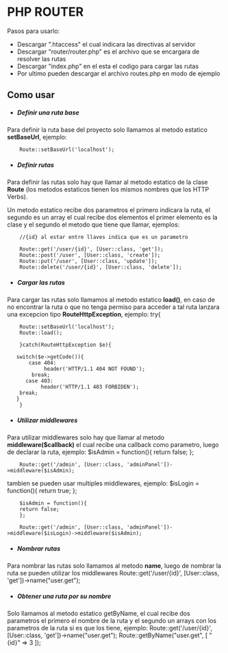 # PHP ROUTER
Pasos para usarlo:
- Descargar ".htaccess" el cual indicara las directivas al servidor
- Descargar "router/router.php" es el archivo que se encargara de resolver las rutas
- Descargar "index.php" en el esta el codigo para cargar las rutas
- Por ultimo pueden descargar el archivo routes.php en modo de ejemplo

## Como usar
- ##### **Definir una ruta base**
Para definir la ruta base del proyecto solo llamamos al metodo estatico **setBaseUrl**, ejemplo:

		Route::setBaseUrl('localhost');
- ##### **Definir rutas**
Para definir las rutas solo hay que llamar al metodo estatico de la clase **Route** (los metodos estaticos tienen los mismos nombres que los HTTP Verbs).

  Un metodo estatico recibe dos parametros el primero indicara la ruta, el segundo es un array el cual recibe dos elementos el primer elemento es la clase y el segundo el metodo que tiene que llamar, ejemplos:

		//{id} al estar entre llaves indica que es un parametro
		
		Route::get('/user/{id}', [User::class, 'get']);
		Route::post('/user', [User::class, 'create']);
		Route::put('/user', [User::class, 'update']);
		Route::delete('/user/{id}', [User::class, 'delete']);
- ##### **Cargar las rutas**
Para cargar las rutas solo llamamos al metodo estatico **load()**, en caso de no encontrar la ruta o que no tenga permiso para acceder a tal ruta lanzara una excepcion tipo **RouteHttpException**, ejemplo:
		try{
	
	    Route::setBaseUrl('localhost');
	    Route::load();
	
		}catch(RouteHttpException $e){
 	   
 	   switch($e->getCode()){
 	       case 404: 
 	            header('HTTP/1.1 404 NOT FOUND');
	        break;
  	      case 403:
 	           header('HTTP/1.1 403 FORBIDEN');
        break;
 	   }
		}


- ##### **Utilizar middlewares**
Para utilizar middlewares solo hay que llamar al metodo **middleware($callback)** el cual recibe una callback como parametro, luego de declarar la ruta, ejemplo:
		$isAdmin = function(){
  		return false;
		};
		
		Route::get('/admin', [User::class, 'adminPanel'])->middleware($isAdmin);

  tambien se pueden usar multiples middlewares, ejemplo:
  	$isLogin = function(){
    		return true;
		};
		
		$isAdmin = function(){
  		return false;
		};
		
		Route::get('/admin', [User::class, 'adminPanel'])->middleware($isLogin)->middleware($isAdmin);
- ##### **Nombrar rutas**
Para nombrar las rutas solo llamamos al metodo **name**, luego de nombrar la ruta se pueden utilizar los middlewares
		Route::get('/user/{id}', [User::class, 'get'])->name("user.get");

- ##### **Obtener una ruta por su nombre**
Solo llamamos al metodo estatico getByName, el cual recibe dos parametros el primero el nombre de la ruta y el segundo un arrays con los parametros de la ruta si es que los tiene, ejemplo:
		Route::get('/user/{id}', [User::class, 'get'])->name("user.get");
		Route::getByName("user.get", [
		 "{id}" => 3
		]);
